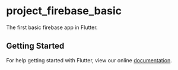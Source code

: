 # project_firebase_basic

The first basic firebase app in Flutter.

## Getting Started

For help getting started with Flutter, view our online
[documentation](https://flutter.io/).
